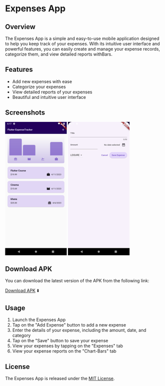 # Expenses App

## Overview

The Expenses App is a simple and easy-to-use mobile application designed to help you keep track of your expenses. With its intuitive user interface and powerful features, you can easily create and manage your expense records, categorize them, and view detailed reports withBars.

## Features

* Add new expenses with ease
* Categorize your expenses
* View detailed reports of your expenses
* Beautiful and intuitive user interface

## Screenshots

<img src="screenshots/screenshot_1.png" alt="Screenshot 1" width="200"> <img src="screenshots/screenshot_2.png" alt="Screenshot 2" width="200">




## Download APK

You can download the latest version of the APK from the following link:

[Download APK]([https://example.com/path/to/apk/file.apk](https://drive.google.com/uc?export=download&id=17TYQWUfzVoTq0mumcxeV0AhxfpWptDXb)) ⬇️



## Usage

1. Launch the Expenses App
2. Tap on the "Add Expense" button to add a new expense
3. Enter the details of your expense, including the amount, date, and category
4. Tap on the "Save" button to save your expense
5. View your expenses by tapping on the "Expenses" tab
6. View your expense reports on the "Chart-Bars" tab


## License

The Expenses App is released under the [MIT License](https://opensource.org/licenses/MIT).
